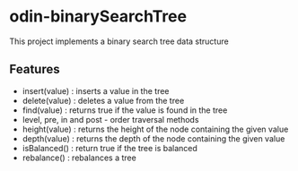 # odin-binarySearchTree

This project implements a binary search tree data structure

## Features
- insert(value) : inserts a value in the tree
- delete(value) : deletes a value from the tree
- find(value) : returns true if  the value is found in the tree
- level, pre, in and post - order traversal methods
- height(value) : returns the height of the node containing the given value
- depth(value) : returns the depth of the node containing the given value
- isBalanced() : return true if the tree is balanced
- rebalance() : rebalances a tree